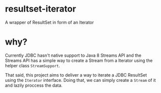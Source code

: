 # resultset-iterator

A wrapper of ResultSet in form of an Iterator

# why?

Currently JDBC hasn't native support to Java 8 Streams API and the Streams API has a
simple way to create a Stream from a Iterator using the helper class `StreamSupport`.

That said, this project aims to deliver a way to iterate a JDBC ResultSet using the `Iterator`
interface. Doing that, we can simply create a `Stream` of it and lazily proccess the data.

